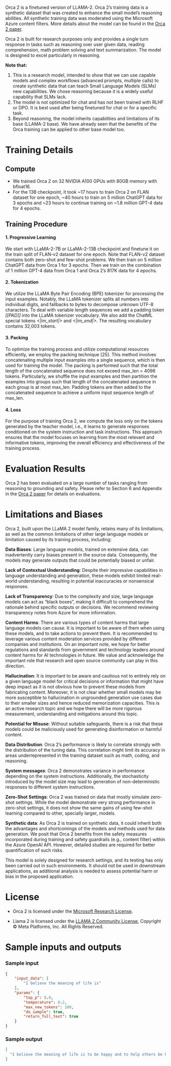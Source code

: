 Orca 2 is a finetuned version of LLAMA-2. Orca 2’s training data is a synthetic dataset that was created to enhance the small model’s reasoning abilities. All synthetic training data was moderated using the Microsoft Azure content filters. More details about the model can be found in the [Orca 2 paper](https://arxiv.org/pdf/2311.11045.pdf).

Orca 2 is built for research purposes only and provides a single turn response in tasks such as reasoning over user given data, reading comprehension, math problem solving and text summarization. The model is designed to excel particularly in reasoning.

**Note that:**
1. This is a research model, intended to show that we can use capable models and complex workflows (advanced prompts, multiple calls) to create synthetic data that can teach Small Language Models (SLMs) new capabilities. We chose reasoning because it is a widely useful capability that SLMs lack.
2. The model is not optimized for chat and has not been trained with RLHF or DPO. It is best used after being finetuned for chat or for a specific task.
3. Beyond reasoning, the model inherits capabilities and limitations of its base (LLAMA-2 base). We have already seen that the benefits of the Orca training can be applied to other base model too.

# Training Details

## Compute
* We trained Orca 2 on 32 NVIDIA A100 GPUs with 80GB memory with bfloat16.
* For the 13B checkpoint, it took ~17 hours to train Orca 2 on FLAN dataset for one epoch, ~40 hours to train on 5 million ChatGPT data for 3 epochs and ~23 hours to continue training on ~1.8 million GPT-4 data for 4 epochs.

## Training Procedure

#### 1. Progressive Learning
We start with LLaMA-2-7B or LLaMA-2-13B checkpoint and finetune it on the train split of FLAN-v2 dataset for one epoch. Note that FLAN-v2 dataset contains both zero-shot and few-shot problems. We then train on 5 million ChatGPT data from Orca 1 for 3 epochs. Then we train on the combination of 1 million GPT-4 data from Orca 1 and Orca 2’s 817K data for 4 epochs.

#### 2. Tokenization
We utilize the LLaMA Byte Pair Encoding (BPE) tokenizer for processing the input examples. Notably, the LLaMA tokenizer splits all numbers into individual digits,
and fallbacks to bytes to decompose unknown UTF-8 characters. To deal with variable
length sequences we add a padding token *[[PAD]]* into the LLaMA tokenizer vocabulary. We also add the ChatML special tokens *<|im_start|>* and *<|im_end|>*. The resulting vocabulary contains 32,003 tokens.

#### 3. Packing
To optimize the training process and utilize computational resources efficiently,
we employ the packing technique [25]. This method involves concatenating multiple input examples into a single sequence, which is then used for training the model. The packing is performed such that the total length of the concatenated sequence does not exceed max_len = 4096 tokens. Particularly, we shuffle the input examples and then partition the examples into groups such that length of the concatenated sequence in each group is at most max_len. Padding tokens are then added to the concatenated sequence to achieve a uniform input sequence length of max_len.

#### 4. Loss
For the purpose of training Orca 2, we compute the loss only on the tokens generated
by the teacher model, i.e., it learns to generate responses conditioned on the system
instruction and task instructions. This approach ensures that the model focuses on
learning from the most relevant and informative tokens, improving the overall efficiency and effectiveness of the training process.

# Evaluation Results

Orca 2 has been evaluated on a large number of tasks ranging from reasoning to grounding and safety. Please refer
to Section 6 and Appendix in the [Orca 2 paper](https://arxiv.org/pdf/2311.11045.pdf) for details on evaluations.

# Limitations and Biases

Orca 2, built upon the LLaMA 2 model family, retains many of its limitations, as well as the common limitations of other large language models or limitation caused by its training
process, including:

**Data Biases**: Large language models, trained on extensive data, can inadvertently carry biases present in the source data. Consequently, the models may generate outputs that could be potentially biased or unfair.

**Lack of Contextual Understanding**: Despite their impressive capabilities in language understanding and generation, these models exhibit limited real-world understanding, resulting in potential inaccuracies or nonsensical responses.

**Lack of Transparency**: Due to the complexity and size, large language models can act as “black boxes”, making it difficult to comprehend the rationale behind specific outputs or
decisions. We recommend reviewing transparency notes from Azure for more information.

**Content Harms**: There are various types of content harms that large language models can cause. It is important to be aware of them when using these models, and to take actions to prevent them. It is recommended to leverage various content moderation services provided by different companies and institutions. On an important note, we hope for better regulations and standards from government and technology leaders around content harms for AI technologies in future. We value and acknowledge the important role that research and open source community can play in this direction.

**Hallucination**: It is important to be aware and cautious not to entirely rely on a given language model for critical decisions or information that might have deep impact as it is
not obvious how to prevent these models from fabricating content. Moreover, it is not clear whether small models may be more susceptible to hallucination in ungrounded generation
use cases due to their smaller sizes and hence reduced memorization capacities. This is an active research topic and we hope there will be more rigorous measurement, understanding and mitigations around this topic.

**Potential for Misuse**: Without suitable safeguards, there is a risk that these models could be maliciously used for generating disinformation or harmful content.

**Data Distribution**: Orca 2’s performance is likely to correlate strongly with the distribution of the tuning data. This correlation might limit its accuracy in areas underrepresented in the training dataset such as math, coding, and reasoning.

**System messages**: Orca 2 demonstrates variance in performance depending on the system instructions. Additionally, the stochasticity introduced by the model size may lead to generation of non-deterministic responses to different system instructions.

**Zero-Shot Settings**: Orca 2 was trained on data that mostly simulate zero-shot settings. While the model demonstrate very strong performance in zero-shot settings, it does not show the same gains of using few-shot learning compared to other, specially larger, models.

**Synthetic data**: As Orca 2 is trained on synthetic data, it could inherit both the advantages and shortcomings of the models and methods used for data generation. We posit that Orca 2 benefits from the safety measures incorporated during training and safety guardrails (e.g., content filter) within the Azure OpenAI API. However, detailed studies are required for better quantification of such risks.

This model is solely designed for research settings, and its testing has only been carried out in such environments. It should not be used in downstream applications, as additional
analysis is needed to assess potential harm or bias in the proposed application.

# License

* Orca 2 is licensed under the [Microsoft Research License](https://huggingface.co/microsoft/Orca-2-7b/blob/main/LICENSE).

* Llama 2 is licensed under the [LLAMA 2 Community License](https://ai.meta.com/llama/license/), Copyright © Meta Platforms, Inc. All Rights Reserved.

# Sample inputs and outputs

### Sample input
```json
{
    "input_data": [
        "I believe the meaning of life is"
    ],
    "params": {
        "top_p": 0.9,
        "temperature": 0.2,
        "max_new_tokens": 100,
        "do_sample": true,
        "return_full_text": true
    }
}
```

### Sample output
```json
[
  "I believe the meaning of life is to be happy and to help others be happy too. I think that happiness is a state of mind and it can be achieved by doing things that make us feel good, like spending time with loved ones, pursuing our passions, and helping others. I also believe that happiness is contagious and when we are happy, we tend to spread that happiness to others, creating a positive ripple effect.\n\nIn my opinion, the meaning of life is to find your purpose and"
]
```
